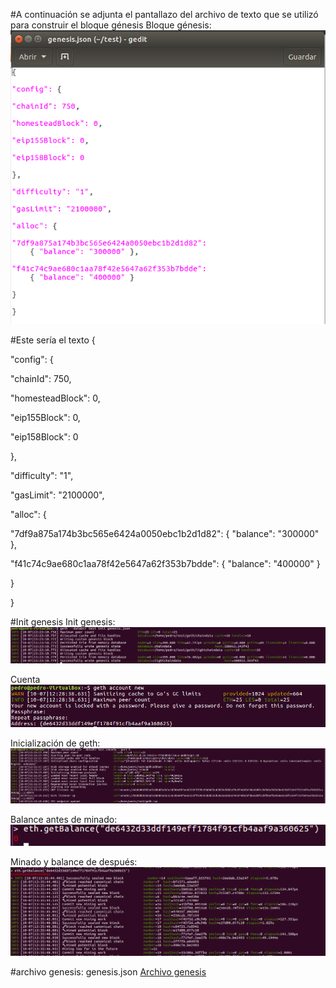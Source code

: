 #A continuación se adjunta el pantallazo del archivo de texto que se utilizó para construir el bloque génesis
Bloque génesis:
![alt text](https://github.com/PedroCCBlck/Dise-o-y-desarrollo/blob/master/PEC1/Ejercicio%201/bloque%20genesis.png "Bloque génesis")

#Este sería el texto
{

"config": {

"chainId": 750, 

"homesteadBlock": 0,

"eip155Block": 0,

"eip158Block": 0

},

"difficulty": "1",

"gasLimit": "2100000",

"alloc": {

"7df9a875a174b3bc565e6424a0050ebc1b2d1d82": 
    { "balance": "300000" },

"f41c74c9ae680c1aa78f42e5647a62f353b7bdde": 
    { "balance": "400000" }

}

}

#Init genesis
Init genesis:
![alt text](https://github.com/PedroCCBlck/Dise-o-y-desarrollo/blob/master/PEC1/Ejercicio%201/init%20genesis.png "Init génesis")

Cuenta
![alt text](https://github.com/PedroCCBlck/Dise-o-y-desarrollo/blob/master/PEC1/Ejercicio%201/cuenta.png "Cuenta")

Inicialización de geth:
![alt text](https://github.com/PedroCCBlck/Dise-o-y-desarrollo/blob/master/PEC1/Ejercicio%201/init%20geth.png "Inicialización de geth")

Balance antes de minado:
![alt text](https://github.com/PedroCCBlck/Dise-o-y-desarrollo/blob/master/PEC1/Ejercicio%201/balance%20antes%20de%20minado.png "Balance antes de minado")

Minado y balance de después:
![alt text](https://github.com/PedroCCBlck/Dise-o-y-desarrollo/blob/master/PEC1/Ejercicio%201/minado%20y%20balance.png "Minado y balance de después")

#archivo genesis: genesis.json
[Archivo genesis](https://github.com/PedroCCBlck/Dise-o-y-desarrollo/blob/master/PEC1/Ejercicio%201/genesis.json)



